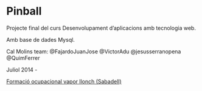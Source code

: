 <h1>Pinball</h1>
<p>Projecte final del curs Desenvolupament d’aplicacions amb tecnologia web.</p>
<p>Amb base de dades Mysql.</p>
<p>Cal Molins team: @FajardoJuanJose @VictorAdu @jesusserranopena @QuimFerrer</p>
<p>Juliol 2014 - </p>
<p><a href="http://www.vaporllonch.net/vaporllonc/oferta_formativa_08.asp">Formació ocupacional vapor llonch (Sabadell)</a></p>
